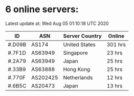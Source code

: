# 6 online servers:

Latest update at: Wed Aug 05 01:10:18 UTC 2020

| ID | ASN | Server Country | Online |
| -- | --- | -------------- | ------ |
| #.D09B | AS174 | United States | 301 hrs |
| #.7F1D | AS63949 | Singapore | 23 hrs |
| #.2A79 | AS63949 | Japan | 25 hrs |
| #.33B9 | AS63888 | Hong Kong | 25 hrs |
| #.770F | AS202425 | Netherlands | 12 hrs |
| #.6B5C | AS20473 | Japan | 13 hrs |

